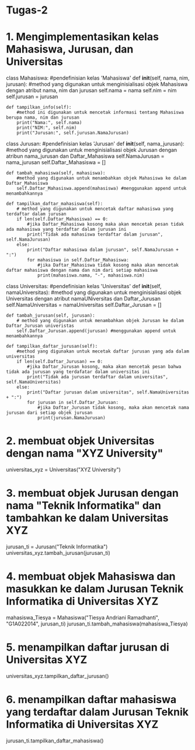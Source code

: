 # Tugas-2
# 1. Mengimplementasikan kelas Mahasiswa, Jurusan, dan Universitas
class Mahasiswa: 
    #pendefinisian kelas 'Mahasiswa'
    def __init__(self, nama, nim, jurusan): 
        #method yang digunakan untuk menginisialisasi objek Mahasiswa dengan atribut nama, nim dan jurusan
        self.nama = nama
        self.nim = nim
        self.jurusan = jurusan
    
    def tampilkan_info(self): 
        #method ini digunakan untuk mencetak informasi tentang Mahasiswa berupa nama, nim dan jurusan
        print("Nama:", self.nama)
        print("NIM:", self.nim)
        print("Jurusan:", self.jurusan.NamaJurusan)


class Jurusan:
    #pendefinisian kelas 'Jurusan'
    def __init__(self, nama_jurusan):
        #method yang digunakan untuk menginisialisasi objek Jurusan dengan atribun nama_jurusan dan Daftar_Mahasiswa
        self.NamaJurusan = nama_jurusan
        self.Daftar_Mahasiswa = []
    
    def tambah_mahasiswa(self, mahasiswa):
        #method yang digunakan untuk menambahkan objek Mahasiswa ke dalam Daftar_Mahasiswa
        self.Daftar_Mahasiswa.append(mahasiswa) #menggunakan append untuk menambahkannya
    
    def tampilkan_daftar_mahasiswa(self):
        # method yang digunakan untuk mencetak daftar mahasiswa yang terdaftar dalam jurusan
        if len(self.Daftar_Mahasiswa) == 0:
            #jika Daftar_Mahasiswa kosong maka akan mencetak pesan tidak ada mahasiswa yang terdaftar dalam jurusan ini
            print("Tidak ada mahasiswa terdaftar dalam jurusan", self.NamaJurusan)
        else:
            print("Daftar mahasiswa dalam jurusan", self.NamaJurusan + ":")
            for mahasiswa in self.Daftar_Mahasiswa:
                #jika Daftar_Mahasiswa tidak kosong maka akan mencetak daftar mahasiswa dengan nama dan nim dari setiap mahasiswa
                print(mahasiswa.nama, "-", mahasiswa.nim)


class Universitas:
    #pendefinisian kelas 'Universitas'
    def __init__(self, namaUniversitas):
        #method yang digunakan untuk menginisialisasi objek Universitas dengan atribut namaUNiversitas dan Daftar_Jurusan
        self.NamaUniversitas = namaUniversitas
        self.Daftar_Jurusan = []
    
    def tambah_jurusan(self, jurusan):
        # method yang digunakan untuk menambahkan objek Jurusan ke dalam Daftar_Jurusan univeristas
        self.Daftar_Jurusan.append(jurusan) #menggunakan append untuk menambahkannya
    
    def tampilkan_daftar_jurusan(self):
        #method yang digunakan untuk mecetak daftar jurusan yang ada dalam universitas
        if len(self.Daftar_Jurusan) == 0:
            #jika Daftar_Jurusan kosong, maka akan mencetak pesan bahwa tidak ada jurusan yang terdafatar dalam universitas ini
            print("Tidak ada jurusan terdaftar dalam universitas", self.NamaUniversitas)
        else:
            print("Daftar jurusan dalam universitas", self.NamaUniversitas + ":")
            for jurusan in self.Daftar_Jurusan:
                #jika Daftar_Jurusan tidak kosong, maka akan mencetak nama jurusan dari setiap objek jurusan
                print(jurusan.NamaJurusan)

# 2. membuat objek Universitas dengan nama "XYZ University"
universitas_xyz = Universitas("XYZ University")

# 3. membuat objek Jurusan dengan nama "Teknik Informatika" dan tambahkan ke dalam Universitas XYZ
jurusan_ti = Jurusan("Teknik Informatika")
universitas_xyz.tambah_jurusan(jurusan_ti)

# 4. membuat objek Mahasiswa dan masukkan ke dalam Jurusan Teknik Informatika di Universitas XYZ
mahasiswa_Tiesya = Mahasiswa("Tiesya Andriani Ramadhanti", "G1A022014", jurusan_ti)
jurusan_ti.tambah_mahasiswa(mahasiswa_Tiesya)

# 5. menampilkan daftar jurusan di Universitas XYZ
universitas_xyz.tampilkan_daftar_jurusan()

# 6. menampilkan daftar mahasiswa yang terdaftar dalam Jurusan Teknik Informatika di Universitas XYZ
jurusan_ti.tampilkan_daftar_mahasiswa()
